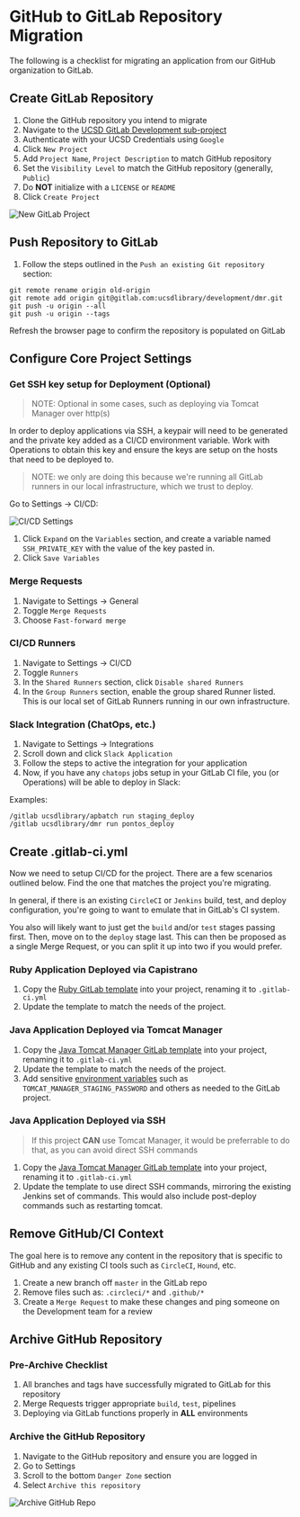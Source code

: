 # GitHub to GitLab Repository Migration #

The following is a checklist for migrating an application from our GitHub
organization to GitLab.

## Create GitLab Repository
1. Clone the GitHub repository you intend to migrate
1. Navigate to the [UCSD GitLab Development sub-project][gitlab-dev]
1. Authenticate with your UCSD Credentials using `Google`
1. Click `New Project`
1. Add `Project Name`, `Project Description` to match GitHub repository
1. Set the `Visibility Level` to match the GitHub repository (generally, `Public`)
1. Do **NOT** initialize with a `LICENSE` or `README`
1. Click `Create Project`

![New GitLab Project](./assets/new-gitlab-project.png)

## Push Repository to GitLab
1. Follow the steps outlined in the `Push an existing Git repository` section:
```
git remote rename origin old-origin
git remote add origin git@gitlab.com:ucsdlibrary/development/dmr.git
git push -u origin --all
git push -u origin --tags
```

Refresh the browser page to confirm the repository is populated on GitLab

## Configure Core Project Settings

### Get SSH key setup for Deployment (Optional)
> NOTE: Optional in some cases, such as deploying via Tomcat Manager over http(s)

In order to deploy applications via SSH, a keypair will need to be generated and
the private key added as a CI/CD environment variable. Work with Operations to
obtain this key and ensure the keys are setup on the hosts that need to be
deployed to.

> NOTE: we only are doing this because we're running all GitLab runners in our
local infrastructure, which we trust to deploy.

Go to Settings -> CI/CD:

![CI/CD Settings](./assets/ci-cd-settings.png)

1. Click `Expand` on the `Variables` section, and create a variable named
   `SSH_PRIVATE_KEY` with the value of the key pasted in.
1. Click `Save Variables`

### Merge Requests
1. Navigate to Settings -> General
1. Toggle `Merge Requests`
1. Choose `Fast-forward merge`

### CI/CD Runners
1. Navigate to Settings -> CI/CD
1. Toggle `Runners`
1. In the `Shared Runners` section, click `Disable shared Runners`
1. In the `Group Runners` section, enable the group shared Runner listed. This
   is our local set of GitLab Runners running in our own infrastructure.

### Slack Integration (ChatOps, etc.)
1. Navigate to Settings -> Integrations
1. Scroll down and click `Slack Application`
1. Follow the steps to active the integration for your application
1. Now, if you have any `chatops` jobs setup in your GitLab CI file, you (or
   Operations) will be able to deploy in Slack:

Examples:
```
/gitlab ucsdlibrary/apbatch run staging_deploy
/gitlab ucsdlibrary/dmr run pontos_deploy
```

## Create .gitlab-ci.yml
Now we need to setup CI/CD for the project. There are a few scenarios outlined
below. Find the one that matches the project you're migrating.

In general, if there is an existing `CircleCI` or `Jenkins` build, test, and
deploy configuration, you're going to want to emulate that in GitLab's CI
system.

You also will likely want to just get the `build` and/or `test` stages passing first. Then, move on to the `deploy` stage last. This can then be proposed as a single Merge Request, or you can split it up into two if you would prefer.

### Ruby Application Deployed via Capistrano
1. Copy the [Ruby GitLab template][gitlab-ruby] into your project, renaming it
   to `.gitlab-ci.yml`
1. Update the template to match the needs of the project.

### Java Application Deployed via Tomcat Manager
1. Copy the [Java Tomcat Manager GitLab template][gitlab-java-tomcat] into your project, renaming it
   to `.gitlab-ci.yml`
1. Update the template to match the needs of the project.
1. Add sensitive [environment variables][gitlab-env-vars] such as `TOMCAT_MANAGER_STAGING_PASSWORD` and others as needed to the GitLab project.

### Java Application Deployed via SSH
> If this project **CAN** use Tomcat Manager, it would be preferrable to do that, as you can avoid direct SSH commands

1. Copy the [Java Tomcat Manager GitLab template][gitlab-java-tomcat] into your project, renaming it
   to `.gitlab-ci.yml`
1. Update the template to use direct SSH commands, mirroring the existing
   Jenkins set of commands. This would also include post-deploy commands such as
   restarting tomcat.

## Remove GitHub/CI Context
The goal here is to remove any content in the repository that is specific to
GitHub and any existing CI tools such as `CircleCI`, `Hound`, etc.

1. Create a new branch off `master` in the GitLab repo
1. Remove files such as: `.circleci/*` and `.github/*`
1. Create a `Merge Request` to make these changes and ping someone on the
   Development team for a review

## Archive GitHub Repository

### Pre-Archive Checklist
1. All branches and tags have successfully migrated to GitLab for this
   repository
1. Merge Requests trigger appropriate `build`, `test`, pipelines
1. Deploying via GitLab functions properly in **ALL** environments

### Archive the GitHub Repository
1. Navigate to the GitHub repository and ensure you are logged in
1. Go to Settings
1. Scroll to the bottom `Danger Zone` section
1. Select `Archive this repository`

![Archive GitHub Repo](./assets/github-archive.png)

[gitlab-dev]:https://gitlab.com/ucsdlibrary/development
[gitlab-env-vars]:https://docs.gitlab.com/ee/ci/variables/
[gitlab-java-tomcat]:./templates/.gitlab-ci-java-tomcat.yml
[gitlab-ruby]:./templates/.gitlab-ci-ruby.yml
